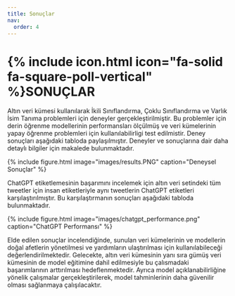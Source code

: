 ```yaml
---
title: Sonuçlar
nav:
  order: 4
---
```


# {% include icon.html icon="fa-solid fa-square-poll-vertical" %}SONUÇLAR

Altın veri kümesi kullanılarak İkili Sınıflandırma, Çoklu Sınıflandırma ve Varlık İsim Tanıma problemleri için deneyler gerçekleştirilmiştir. Bu problemler için derin öğrenme modellerinin performansları ölçülmüş ve veri kümelerinin yapay öğrenme problemleri için kullanılabilirligi test edilmistir. Deney sonuçları aşağıdaki tabloda paylaşılmıştır. Deneyler ve sonuçlarına dair daha detaylı bilgiler için makalede bulunmaktadır.

{% include figure.html image="images/results.PNG" caption="Deneysel Sonuçlar" %}

ChatGPT etiketlemesinin başarımını incelemek için altın veri setindeki tüm tweetler için insan etiketleriyle aynı tweetlerin ChatGPT etiketleri karşılaştırılmıştır. Bu karşılaştırmanın sonuçları aşağıdaki tabloda bulunmaktadır.

{% include figure.html image="images/chatgpt_performance.png" caption="ChatGPT Performansı" %}

Elde edilen sonuçlar incelendiğinde, sunulan veri kümelerinin ve modellerin doğal afetlerin yönetilmesi ve yardımların ulaştırılması için kullanılabileceği değerlendirilmektedir. Gelecekte, altın veri kümesinin yanı sıra gümüş veri kümesinin de model eğitimine dahil edilmesiyle bu çalısmadaki başarımlarının arttırılması hedeflenmektedir. Ayrıca model açıklanabilirliğine yönelik çalışmalar gerçekleştirilerek, model tahminlerinin daha
güvenilir olması sağlanmaya çalışılacaktır.
